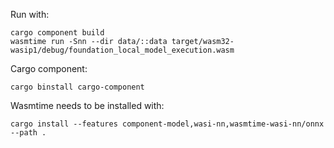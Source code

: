 Run with:

```
cargo component build
wasmtime run -Snn --dir data/::data target/wasm32-wasip1/debug/foundation_local_model_execution.wasm
```

Cargo component:

```
cargo binstall cargo-component
```

Wasmtime needs to be installed with:

```
cargo install --features component-model,wasi-nn,wasmtime-wasi-nn/onnx --path .
```
